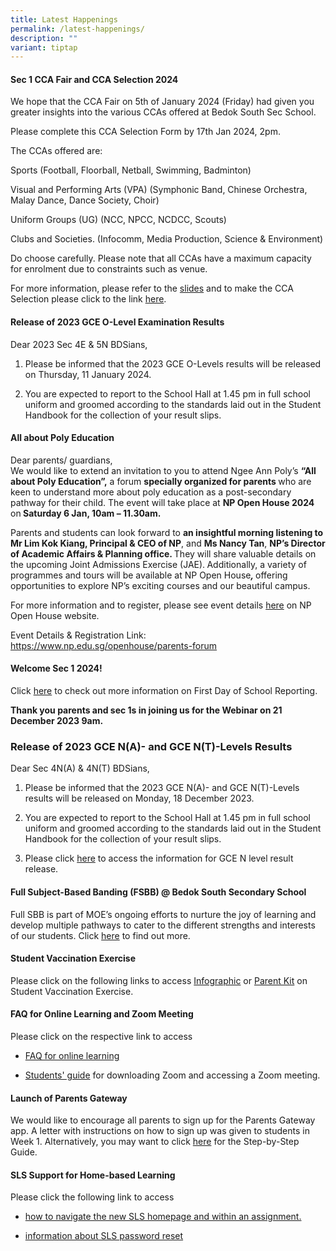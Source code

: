 ```yaml
---
title: Latest Happenings
permalink: /latest-happenings/
description: ""
variant: tiptap
---
```

<h4><strong>Sec 1 CCA Fair and CCA Selection 2024</strong></h4><p>We hope that the CCA Fair on 5th of January 2024 (Friday) had given you greater insights into the various CCAs offered at Bedok South Sec School.</p><p>Please complete this CCA Selection Form by 17th Jan 2024, 2pm.</p><p>The CCAs offered are:</p><p>Sports (Football, Floorball, Netball, Swimming, Badminton)</p><p>Visual and Performing Arts (VPA) (Symphonic Band, Chinese Orchestra, Malay Dance, Dance Society, Choir)</p><p>Uniform Groups (UG) (NCC, NPCC, NCDCC, Scouts)</p><p>Clubs and Societies. (Infocomm, Media Production, Science &amp; Environment)</p><p>Do choose carefully. Please note that all CCAs have a maximum capacity for enrolment due to constraints such as venue.</p><p>For more information, please refer to the <a href="https://go.gov.sg/ccabriefingbdsparents2024" rel="noopener noreferrer nofollow" target="_blank">slides</a> and to make the CCA Selection please click to the link <a href="https://forms.moe.edu.sg/forms/J2w78o" rel="noopener noreferrer nofollow" target="_blank">here</a>.</p><h4><strong>Release of 2023 GCE O-Level Examination Results</strong></h4><p>Dear 2023 Sec 4E &amp; 5N BDSians,</p><ol data-tight="true" class="tight"><li><p>Please be informed that the 2023 GCE O-Levels results will be released on Thursday, 11 January 2024.</p></li><li><p>You are expected to report to the School Hall at 1.45 pm in full school uniform and groomed according to the standards laid out in the Student Handbook for the collection of your&nbsp;result&nbsp;slips.</p></li></ol><h4><strong>All about Poly Education</strong></h4><p>Dear parents/ guardians, <br>We would like to extend an invitation to you to attend Ngee Ann Poly’s <strong>“All about Poly Education”,</strong> a forum <strong>specially organized for parents </strong>who are keen to understand more about poly education as a post-secondary pathway for their child. The event will take place at <strong>NP Open House 2024 </strong>on<strong> Saturday 6 Jan, 10am – 11.30am.</strong></p><p></p><p>Parents and students can look forward to <strong>an insightful morning listening to Mr Lim Kok Kiang, Principal &amp; CEO of NP</strong>, and <strong>Ms Nancy Tan</strong>, <strong>NP’s Director of Academic Affairs &amp; Planning office. </strong>They will share valuable details on the upcoming Joint Admissions Exercise (JAE).<strong><em> </em></strong>Additionally, a variety of programmes and tours will be available at NP Open House<strong><em>, </em></strong>offering opportunities to explore NP’s exciting courses and our beautiful campus.</p><p>For more information and to register, please see event details <a href="https://www.np.edu.sg/openhouse/parents-forum" rel="noopener noreferrer nofollow" target="_blank">here</a> on NP Open House website.</p><p>Event Details &amp; Registration Link: <a href="https://www.np.edu.sg/openhouse/parents-forum" rel="noopener noreferrer nofollow" target="_blank">https://www.np.edu.sg/openhouse/parents-forum</a></p><p></p><h4><strong>Welcome Sec 1 2024!</strong></h4><p>Click <a href="https://bedoksouthsec.moe.edu.sg/prospectus/information-for-sec-1-2024/" rel="noopener noreferrer nofollow" target="_blank">here</a> to check out more information on First Day of School Reporting.</p><p><strong>Thank you parents and sec 1s in joining us for the Webinar on 21 December 2023 9am.</strong></p><h3><strong>Release of 2023 GCE N(A)- and GCE N(T)-Levels Results</strong></h3><p>Dear Sec 4N(A) &amp; 4N(T) BDSians,</p><ol data-tight="true" class="tight"><li><p>Please be informed that the 2023 GCE N(A)- and GCE N(T)-Levels results will be released on Monday, 18 December 2023.</p></li><li><p>You are expected to report to the School Hall at 1.45 pm in full school uniform and groomed according to the standards laid out in the Student Handbook for the collection of your&nbsp;result&nbsp;slips.</p></li><li><p>Please click <a href="/files/GCE Matters/2023_N_Level_Slides_Sharing_with_students_18Dec23.pdf" rel="noopener noreferrer nofollow" target="_blank">here</a> to access the information for GCE N level result release.</p></li></ol><h4><strong>Full Subject-Based Banding (FSBB) @ Bedok South Secondary School</strong></h4><p>Full SBB is part of MOE’s ongoing efforts to nurture the joy of learning and develop multiple pathways to cater to the different strengths and interests of our students.&nbsp;Click&nbsp;<a href="https://www.bedoksouthsec.moe.edu.sg/curriculum/full-subject-based-banding-fsbb/" rel="noopener noreferrer nofollow" target="_blank">here</a> to find out more.</p><h4><strong>Student Vaccination Exercise</strong></h4><p>Please click on the following links to access&nbsp;<a href="/files/Infographic%20onStudent%20Vaccination%20Exercise.pdf" rel="noopener noreferrer nofollow" target="_blank">Infographic</a>&nbsp;or&nbsp;<a href="/files/Parent%20Kit%20on%20StudentVaccinationExercise.pdf" rel="noopener noreferrer nofollow" target="_blank">Parent Kit</a>&nbsp;on Student Vaccination Exercise.</p><h4><strong>FAQ for Online Learning and Zoom Meeting</strong></h4><p>Please click on the respective link to access</p><ul data-tight="true" class="tight"><li><p><a href="/files/FAQforonlinelearning.pdf" rel="noopener noreferrer nofollow" target="_blank">FAQ for online learning</a></p></li><li><p><a href="/files/Students'%20Guide%20to%20Video%20Conferencing%20with%20Teachers%20Using%20Zoom%20for%20HBL.pdf" rel="noopener noreferrer nofollow" target="_blank">Students' guide</a>&nbsp;for downloading Zoom and accessing a Zoom meeting.</p></li></ul><h4><strong>Launch of Parents Gateway</strong></h4><p>We would like to encourage all parents to sign up for the Parents Gateway app. A letter with instructions on how to sign up was given to students in Week 1. Alternatively, you may want to click&nbsp;<a href="/files/Letter%20-%20Parents%20Gateway(BSSS).pdf" rel="noopener noreferrer nofollow" target="_blank">here</a>&nbsp;for the Step-by-Step Guide.</p><h4><strong>SLS Support for Home-based Learning</strong></h4><p>Please click the following link to access</p><ul data-tight="true" class="tight"><li><p><a href="/files/Student%20E-Poster%20for%20Navigation%20on%20SLS.pdf" rel="noopener noreferrer nofollow" target="_blank">how to navigate the new SLS homepage and within an assignment.</a></p></li><li><p><a href="https://www.bedoksouthsec.moe.edu.sg/student-development/home-based-learning-hbl/sls-support-for-home-based-learning/" rel="noopener noreferrer nofollow" target="_blank">information about SLS password reset</a></p></li></ul><p></p>